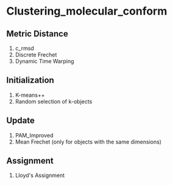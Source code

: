 # Clustering_molecular_conform
## Metric Distance
1. c_rmsd
2. Discrete Frechet
3. Dynamic Time Warping
## Initialization
1. K-means++  
2. Random selection of k-objects

## Update
1. PAM_Improved
2. Mean Frechet (only for objects with the same dimensions)
## Assignment 
1. Lloyd's Assignment

